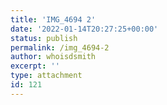 ```yaml
---
title: 'IMG_4694 2'
date: '2022-01-14T20:27:25+00:00'
status: publish
permalink: /img_4694-2
author: whoisdsmith
excerpt: ''
type: attachment
id: 121
---
```

<!DOCTYPE html PUBLIC "-//W3C//DTD HTML 4.0 Transitional//EN" "http://www.w3.org/TR/REC-html40/loose.dtd">
<?xml encoding="UTF-8">
